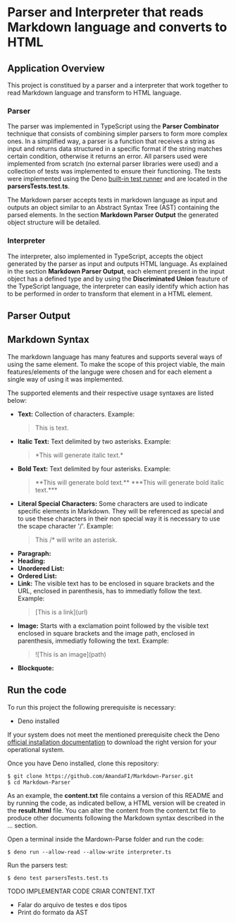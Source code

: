 # Parser and Interpreter that reads Markdown language and converts to HTML

## Application Overview

This project is constitued by a parser and a interpreter that work together to read Markdown language and transform to HTML language.

### Parser

The parser was implemented in TypeScript using the **Parser Combinator** technique that consists of combining simpler parsers to form more complex ones. In a simplified way, a parser is a function that receives a string as input and returns data structured in a specific format if the string matches certain condition, otherwise it returns an error. All parsers used were implemented from scratch (no external parser libraries were used) and a collection of tests was implemented to ensure their functioning. The tests were implemented using the Deno [built-in test runner](https://docs.deno.com/runtime/manual/basics/testing/) and are located in the **parsersTests.test.ts**.

The Markdown parser accepts texts in markdown language as input and outputs an object similar to an Abstract Syntax Tree (AST) containing the parsed elements. In the section **Markdown Parser Output** the generated object structure will be detailed.


### Interpreter

The interpreter, also implemented in TypeScript, accepts the object generated by the parser as input and outputs HTML language. As explained in the section **Markdown Parser Output**, each element present in the input object has a defined type and by using the **Discriminated Union** feauture of the TypeScript language, the interpreter can easily identify which action has to be performed in order to transform that element in a HTML element.

## Parser Output

## Markdown Syntax

The markdown language has many features and supports several ways of using the same element. To make the scope of this project viable, the main features/elements of the languge were chosen and for each element a single way of using it was implemented. 

The supported elements and their respective usage syntaxes are listed below:

- **Text:** Collection of characters. Example:
  > This is text.
- **Italic Text:** Text delimited by two asterisks. Example:
  > \*This will generate italic text.\*
- **Bold Text:** Text delimited by four asterisks. Example:
  > \*\*This will generate bold text.\*\*
  > \*\*\*This will generate bold italic text.\*\*\*
- **Literal Special Characters:** Some characters are used to indicate specific elements in Markdown. They will be referenced as special and to use these characters in their non special way it is necessary to use the scape character '/'. Example:
  > This /\* will write an asterisk.
- **Paragraph:**
- **Heading:**
- **Unordered List:**
- **Ordered List:**
- **Link:** The visible text has to be enclosed in square brackets and the URL, enclosed in parenthesis, has to immediatly follow the text. Example: 
  > [This is a link\](url)
- **Image:** Starts with a exclamation point followed by the visible text enclosed in square brackets and the image path, enclosed in parenthesis, immediatly following the text. Example: 
  > ![This is an image\]\(path)
- **Blockquote:**


## Run the code 

To run this project the following prerequisite is necessary:

- Deno installed

If your system does not meet the mentioned prerequisite check the Deno [official installation documentation](https://docs.deno.com/runtime/manual/getting_started/installation) to download the right version for your operational system.

Once you have Deno installed, clone this repository:

```
$ git clone https://github.com/AmandaFI/Markdown-Parser.git
$ cd Markdown-Parser
```

As an example, the **content.txt** file contains a version of this README and by running the code, as indicated bellow, a HTML version will be created in the **result.html** file. You can alter the content from the content.txt file to produce other documents following the Markdown syntax described in the ... section.

Open a terminal inside the Mardown-Parse folder and run the code:
```
$ deno run --allow-read --allow-write interpreter.ts
```

Run the parsers test:
```
$ deno test parsersTests.test.ts
```

TODO
IMPLEMENTAR CODE
CRIAR CONTENT.TXT

- Falar do arquivo de testes e dos tipos
- Print do formato da AST

